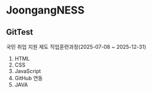 # JoongangNESS

## GitTest

국민 취업 지원 제도 직업훈련과정(2025-07-08 ~ 2025-12-31)

1. HTML
2. CSS
3. JavaScript
4. GitHub 연동
5. JAVA
